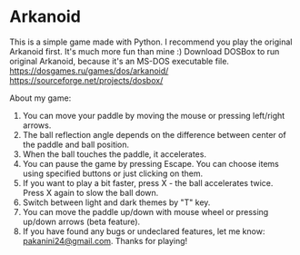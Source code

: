 # Arkanoid
This is a simple game made with Python. I recommend you play the original Arkanoid first.  It's much more fun than mine :)
Download DOSBox to run original Arkanoid, because it's an MS-DOS executable file.
https://dosgames.ru/games/dos/arkanoid/
https://sourceforge.net/projects/dosbox/

About my game:
1. You can move your paddle by moving the mouse or pressing left/right arrows.
2. The ball reflection angle depends on the difference between center of the paddle and ball position.
3. When the ball touches the paddle, it accelerates.
4. You can pause the game by pressing Escape. You can choose items using specified buttons or just clicking on them.
5. If you want to play a bit faster, press X - the ball accelerates twice. Press X again to slow the ball down.
6. Switch between light and dark themes by "T" key.
7. You can move the paddle up/down with mouse wheel or pressing up/down arrows (beta feature).
8. If you have found any bugs or undeclared features, let me know: pakanini24@gmail.com. Thanks for playing!
